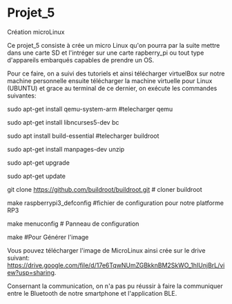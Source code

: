 # Projet_5
Création microLinux

Ce projet_5 consiste à crée un micro Linux qu'on pourra par la suite mettre dans une carte SD et l'intréger sur une carte rapberry_pi ou tout type d'appareils embarqués capables de prendre un OS.

Pour ce faire, on a suivi des tutoriels et ainsi télécharger virtuelBox sur notre machine personnelle ensuite télécharger la machine virtuelle pour Linux (UBUNTU) et grace au terminal de ce dernier, on exécute les commandes suivantes:

sudo apt-get install qemu-system-arm #telecharger qemu

sudo apt-get install libncurses5-dev bc

sudo apt install build-essential #telecharger buildroot

sudo apt-get install manpages-dev unzip

sudo apt-get upgrade 

sudo apt-get update

git clone https://github.com/buildroot/buildroot.git # cloner buildroot

make raspberrypi3_defconfig #fichier de configuration pour notre platforme RP3

make menuconfig # Panneau de configuration

make #Pour Générer l'image

Vous pouvez télécharger l'image de MicroLinux ainsi crée sur le drive suivant: https://drive.google.com/file/d/17e6TqwNUmZGBkknBM2SkWO_1hIUnjBrL/view?usp=sharing.

Consernant la communication, on n'a pas pu réussir à faire la communiquer entre le Bluetooth de notre smartphone et l'application BLE.
